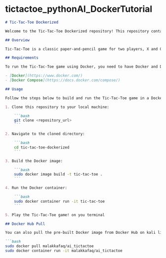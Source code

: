 # tictactoe_pythonAI_DockerTutorial


```markdown
# Tic-Tac-Toe Dockerized

Welcome to the Tic-Tac-Toe Dockerized repository! This repository contains everything you need to run a Tic-Tac-Toe game in a Docker container.

## Overview

Tic-Tac-Toe is a classic paper-and-pencil game for two players, X and O, who take turns marking the spaces in a 3×3 grid. The player who succeeds in placing three of their marks in a horizontal, vertical, or diagonal row wins the game.

## Requirements

To run the Tic-Tac-Toe game using Docker, you need to have Docker and Docker Compose installed on your system.

- [Docker](https://www.docker.com/)
- [Docker Compose](https://docs.docker.com/compose/)

## Usage

Follow the steps below to build and run the Tic-Tac-Toe game in a Docker container:

1. Clone this repository to your local machine:

    ```bash
    git clone <repository_url>
    ```

2. Navigate to the cloned directory:

    ```bash
    cd tic-tac-toe-dockerized
    ```

3. Build the Docker image:

    ```bash
    sudo docker image build -t tic-tac-toe .
    ```

4. Run the Docker container:

    ```bash
    sudo docker container run -it tic-tac-toe
    ```

5. Play the Tic-Tac-Toe game! on you terminal

## Docker Hub Pull

You can also pull the pre-built Docker image from Docker Hub on kali linux or ubuntu:

```bash
sudo docker pull malakkafaq/ai_tictactoe
sudo docker container run -it malakkafaq/ai_tictactoe
```
